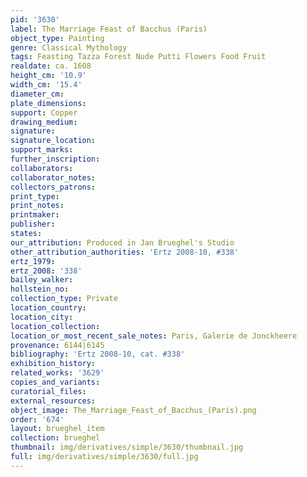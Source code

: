```yaml
---
pid: '3630'
label: The Marriage Feast of Bacchus (Paris)
object_type: Painting
genre: Classical Mythology
tags: Feasting Tazza Forest Nude Putti Flowers Food Fruit
realdate: ca. 1608
height_cm: '10.9'
width_cm: '15.4'
diameter_cm: 
plate_dimensions: 
support: Copper
drawing_medium: 
signature: 
signature_location: 
support_marks: 
further_inscription: 
collaborators: 
collaborator_notes: 
collectors_patrons: 
print_type: 
print_notes: 
printmaker: 
publisher: 
states: 
our_attribution: Produced in Jan Brueghel's Studio
other_attribution_authorities: 'Ertz 2008-10, #338'
ertz_1979: 
ertz_2008: '338'
bailey_walker: 
hollstein_no: 
collection_type: Private
location_country: 
location_city: 
location_collection: 
location_or_most_recent_sale_notes: Paris, Galerie de Jonckheere
provenance: 6144|6145
bibliography: 'Ertz 2008-10, cat. #338'
exhibition_history: 
related_works: '3629'
copies_and_variants: 
curatorial_files: 
external_resources: 
object_image: The_Marriage_Feast_of_Bacchus_(Paris).png
order: '674'
layout: brueghel_item
collection: brueghel
thumbnail: img/derivatives/simple/3630/thumbnail.jpg
full: img/derivatives/simple/3630/full.jpg
---
```

